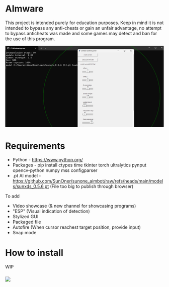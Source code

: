 # AImware
This project is intended purely for education purposes. Keep in mind it is not intended to bypass any anti-cheats or gain an unfair advantage, no attempt to bypass anticheats was made and some games may detect and ban for the use of this program. 

![alt text](https://github.com/X8J/AImware/blob/main/GUI.png?raw=true)

# Requirements
+ Python - https://www.python.org/
+ Packages - pip install ctypes time tkinter torch ultralytics pynput opencv-python numpy mss configparser
+ .pt AI model - https://github.com/SunOner/sunone_aimbot/raw/refs/heads/main/models/sunxds_0.5.6.pt (File too big to publish through browser)

To add
+ Video showcase (& new channel for showcasing programs)
+ "ESP" (Visual indication of detection)
+ Stylized GUI
+ Packaged file
+ Autofire (When cursor reachest target position, provide input)
+ Snap mode

# How to install
WIP
 
<h3 align="left"><img src = "https://raw.githubusercontent.com/MartinHeinz/MartinHeinz/master/wave.gif" width = 30px>
